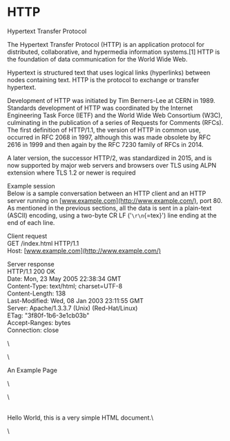 # HTTP


Hypertext Transfer Protocol

The Hypertext Transfer Protocol (HTTP) is an application protocol for
distributed, collaborative, and hypermedia information systems.\[1\]
HTTP is the foundation of data communication for the World Wide Web.

Hypertext is structured text that uses logical links (hyperlinks)
between nodes containing text. HTTP is the protocol to exchange or
transfer hypertext.

Development of HTTP was initiated by Tim Berners-Lee at CERN in 1989.
Standards development of HTTP was coordinated by the Internet
Engineering Task Force (IETF) and the World Wide Web Consortium (W3C),
culminating in the publication of a series of Requests for Comments
(RFCs). The first definition of HTTP/1.1, the version of HTTP in common
use, occurred in RFC 2068 in 1997, although this was made obsolete by
RFC 2616 in 1999 and then again by the RFC 7230 family of RFCs in 2014.

A later version, the successor HTTP/2, was standardized in 2015, and is
now supported by major web servers and browsers over TLS using ALPN
extension where TLS 1.2 or newer is required

Example session\
Below is a sample conversation between an HTTP client and an HTTP server
running on [www.example.com](http://www.example.com/), port 80. As
mentioned in the previous sections, all the data is sent in a plain-text
(ASCII) encoding, using a two-byte CR LF ('`\r\n`{=tex}') line ending at
the end of each line.

Client request\
GET /index.html HTTP/1.1\
Host: [www.example.com](http://www.example.com/)

Server response\
HTTP/1.1 200 OK\
Date: Mon, 23 May 2005 22:38:34 GMT\
Content-Type: text/html; charset=UTF-8\
Content-Length: 138\
Last-Modified: Wed, 08 Jan 2003 23:11:55 GMT\
Server: Apache/1.3.3.7 (Unix) (Red-Hat/Linux)\
ETag: "3f80f-1b6-3e1cb03b"\
Accept-Ranges: bytes\
Connection: close



\



\



An Example Page



\



\



\
Hello World, this is a very simple HTML document.\



\



